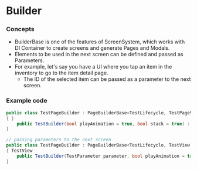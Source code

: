 # Builder

### Concepts

* BuilderBase is one of the features of ScreenSystem, which works with DI Container to create screens and generate Pages and Modals.
* Elements to be used in the next screen can be defined and passed as Parameters.
* For example, let's say you have a UI where you tap an item in the inventory to go to the item detail page.
  * The ID of the selected item can be passed as a parameter to the next screen.

### Example code

```csharp
public class TestPageBuilder : PageBuilderBase<TestLifecycle, TestPageView>
{ }
    public TestBuilder(bool playAnimation = true, bool stack = true) : base(playAnimation, stack) { }
}

// passing parameters to the next screen
public class TestPageBuilder : PageBuilderBase<TestLifecycle, TestView, TestPageParameter>
{ TestView
    public TestBuilder(TestParameter parameter, bool playAnimation = true, bool stack = true) : base(parameter, playAnimation, stack) { }
}
```
